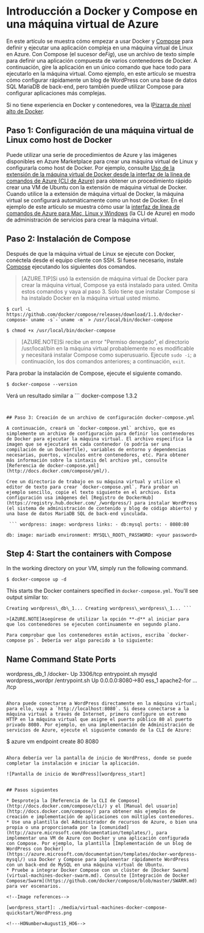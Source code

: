<properties
   pageTitle="Introducción a Docker y Compose en una máquina virtual de Azure"
   description="Introducción rápida a la utilización de Compose y Docker en Azure"
   services="virtual-machines"
   documentationCenter=""
   authors="dlepow"
   manager="timlt"
   editor=""/>

<tags
   ms.service="virtual-machines"
   ms.devlang="NA"
   ms.topic="article"
   ms.tgt_pltfrm="vm-linux"
   ms.workload="infrastructure-services"
   ms.date="08/05/2015"
   ms.author="danlep"/>

# Introducción a Docker y Compose en una máquina virtual de Azure

En este artículo se muestra cómo empezar a usar Docker y [Compose](http://github.com/docker/compose) para definir y ejecutar una aplicación compleja en una máquina virtual de Linux en Azure. Con Compose (el sucesor de*Fig*), use un archivo de texto simple para definir una aplicación compuesta de varios contenedores de Docker. A continuación, gire la aplicación en un único comando que hace todo para ejecutarlo en la máquina virtual. Como ejemplo, en este artículo se muestra cómo configurar rápidamente un blog de WordPress con una base de datos SQL MariaDB de back-end, pero también puede utilizar Compose para configurar aplicaciones más complejas.

Si no tiene experiencia en Docker y contenedores, vea la l[Pizarra de nivel alto de Docker](http://azure.microsoft.com/documentation/videos/docker-high-level-whiteboard/).

## Paso 1: Configuración de una máquina virtual de Linux como host de Docker

Puede utilizar una serie de procedimientos de Azure y las imágenes disponibles en Azure Marketplace para crear una máquina virtual de Linux y configurarla como host de Docker. Por ejemplo, consulte [Uso de la extensión de la máquina virtual de Docker desde la interfaz de la línea de comandos de Azure (CLI de Azure)](virtual-machines-docker-with-xplat-cli) para obtener un procedimiento rápido crear una VM de Ubuntu con la extensión de máquina virtual de Docker. Cuando utilice la a extensión de máquina virtual de Docker, la máquina virtual se configurará automáticamente como un host de Docker. En el ejemplo de este artículo se muestra cómo usar la [interfaz de línea de comandos de Azure para Mac, Linux y Windows](xplat-cli.md) (la CLI de Azure) en modo de administración de servicios para crear la máquina virtual.

## Paso 2: Instalación de Compose

Después de que la máquina virtual de Linux se ejecute con Docker, conéctela desde el equipo cliente con SSH. Si fuese necesario, instale [Compose](https://github.com/docker/compose/blob/882dc673ce84b0b29cd59b6815cb93f74a6c4134/docs/install.md) ejecutando los siguientes dos comandos.

>[AZURE.TIP]Si usó la extensión de máquina virtual de Docker para crear la máquina virtual, Compose ya está instalado para usted. Omita estos comandos y vaya al paso 3. Solo tiene que instalar Compose si ha instalado Docker en la máquina virtual usted mismo.

```
$ curl -L https://github.com/docker/compose/releases/download/1.1.0/docker-compose-`uname -s`-`uname -m` > /usr/local/bin/docker-compose

$ chmod +x /usr/local/bin/docker-compose
```
>[AZURE.NOTE]Si recibe un error "Permiso denegado", el directorio /usr/local/bin en la máquina virtual probablemente no es modificable y necesitará instalar Compose como superusuario. Ejecute `sudo -i`; a continuación, los dos comandos anteriores; a continuación, `exit`.

Para probar la instalación de Compose, ejecute el siguiente comando.

```
$ docker-compose --version
```

Verá un resultado similar a ```
docker-compose 1.3.2
```


## Paso 3: Creación de un archivo de configuración docker-compose.yml

A continuación, creará un `docker-compose.yml` archivo, que es simplemente un archivo de configuración para definir los contenedores de Docker para ejecutar la máquina virtual. El archivo especifica la imagen que se ejecutará en cada contenedor (o podría ser una compilación de un Dockerfile), variables de entorno y dependencias necesarias, puertos, vínculos entre contenedores, etc. Para obtener más información sobre la sintaxis del archivo yml, consulte [Referencia de docker-compose.yml](http://docs.docker.com/compose/yml/).

Cree un directorio de trabajo en su máquina virtual y utilice el editor de texto para crear `docker-compose.yml`. Para probar un ejemplo sencillo, copie el texto siguiente en el archivo. Esta configuración usa imágenes del [Registro de DockerHub](https://registry.hub.docker.com/_/wordpress/) para instalar WordPress (el sistema de administración de contenido y blog de código abierto) y una base de datos MariaDB SQL de back-end vinculada.

 ``` wordpress: image: wordpress links: - db:mysql ports: - 8080:80

db: image: mariadb environment: MYSQL\_ROOT\_PASSWORD: <your password>

```

## Step 4: Start the containers with Compose

In the working directory on your VM, simply run the following command.

```
$ docker-compose up -d

```

This starts the Docker containers specified in `docker-compose.yml`. You'll see output similar to:

```
Creating wordpress\_db\_1... Creating wordpress\_wordpress\_1... ```

>[AZURE.NOTE]Asegúrese de utilizar la opción **-d** al iniciar para que los contenedores se ejecuten continuamente en segundo plano.

Para comprobar que los contenedores están activos, escriba `docker-compose ps`. Debería ver algo parecido a lo siguiente:

```
Name             Command             State              Ports
-------------------------------------------------------------------------
wordpress_db_1     /docker-           Up                 3306/tcp
             entrypoint.sh
             mysqld
wordpress_wordpr   /entrypoint.sh     Up                 0.0.0.0:8080->80
ess_1              apache2-for ...                       /tcp
```

Ahora puede conectarse a WordPress directamente en la máquina virtual; para ello, vaya a `http://localhost:8080`. Si desea conectarse a la máquina virtual a través de Internet, primero configure un extremo HTTP en la máquina virtual que asigne el puerto público 80 al puerto privado 8080. Por ejemplo, en una implementación de Administración de servicios de Azure, ejecute el siguiente comando de la CLI de Azure:

```
$ azure vm endpoint create <machine-name> 80 8080

```

Ahora debería ver la pantalla de inicio de WordPress, donde se puede completar la instalación e iniciar la aplicación.

![Pantalla de inicio de WordPress][wordpress_start]


## Pasos siguientes

* Desproteja la [Referencia de la CLI de Compose](http://docs.docker.com/compose/cli/) y el [Manual del usuario](http://docs.docker.com/compose/) para obtener más ejemplos de creación e implementación de aplicaciones con múltiples contenedores.
* Use una plantilla del Administrador de recursos de Azure, o bien una propia o una proporcionada por la [comunidad](http://azure.microsoft.com/documentation/templates/), para implementar una VM de Azure con Docker y una aplicación configurada con Compose. Por ejemplo, la plantilla [Implementación de un blog de WordPress con Docker](https://azure.microsoft.com/documentation/templates/docker-wordpress-mysql/) usa Docker y Compose para implementar rápidamente WordPress con un back-end de MySQL en una máquina virtual de Ubuntu.
* Pruebe a integrar Docker Compose con un clúster de [Docker Swarm](virtual-machines-docker-swarm.md). Consulte [Integración de Docker Compose/Swarm](https://github.com/docker/compose/blob/master/SWARM.md) para ver escenarios.

<!--Image references-->

[wordpress_start]: ./media/virtual-machines-docker-compose-quickstart/WordPress.png

<!---HONumber=August15_HO6-->